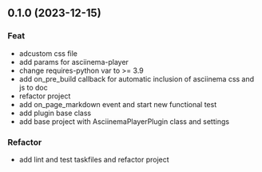 ## 0.1.0 (2023-12-15)

### Feat

- adcustom css file
- add params for asciinema-player
- change requires-python var to >= 3.9
- add on_pre_build callback for automatic inclusion of asciinema css and js to doc
- refactor project
- add on_page_markdown event and start new functional test
- add plugin base class
- add base project with AsciinemaPlayerPlugin class and settings

### Refactor

- add lint and test taskfiles and refactor project
